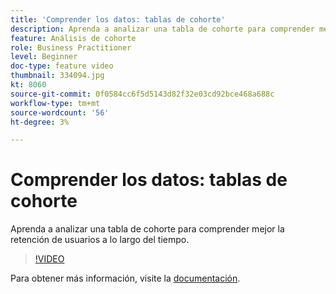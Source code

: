 ```yaml
---
title: 'Comprender los datos: tablas de cohorte'
description: Aprenda a analizar una tabla de cohorte para comprender mejor la retención de usuarios a lo largo del tiempo.
feature: Análisis de cohorte
role: Business Practitioner
level: Beginner
doc-type: feature video
thumbnail: 334094.jpg
kt: 8060
source-git-commit: 0f0584cc6f5d5143d82f32e03cd92bce468a688c
workflow-type: tm+mt
source-wordcount: '56'
ht-degree: 3%

---
```



# Comprender los datos: tablas de cohorte

Aprenda a analizar una tabla de cohorte para comprender mejor la retención de usuarios a lo largo del tiempo.

>[!VIDEO](https://video.tv.adobe.com/v/334094/?quality=12&learn=on)

Para obtener más información, visite la [documentación](https://experienceleague.adobe.com/docs/analytics/analyze/analysis-workspace/visualizations/cohort-table/cohort-analysis.html?lang=en).
